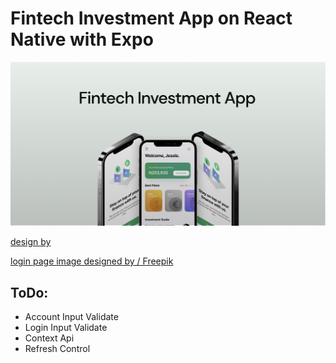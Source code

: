 # Fintech Investment App on React Native with Expo

![invest app](./investapp.jpg)

[design by](https://www.figmacrush.com/figma-investment-app-template/)

[login page image designed by / Freepik](http://www.freepik.com)

## ToDo:

- Account Input Validate
- Login Input Validate
- Context Api
- Refresh Control
